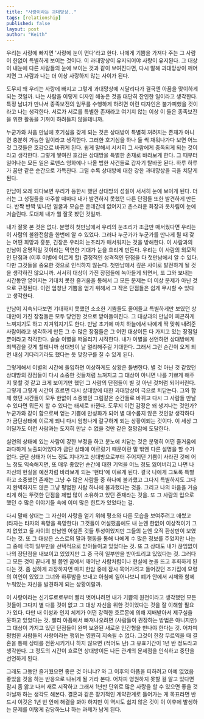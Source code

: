```yaml
---
title: "사랑이라는 과대망상.."
tags: [relationship]
published: false
layout: post
author: "Keith"
---
```


우리는 사랑에 빠지면 '사랑에 눈이 먼다'라고 한다. 나에게 기쁨을 가져다 주는 그 사람이 한없이 특별하게 보이는 것이다. 이 과대망상이 유지되어야 사랑이 유지된다. 그 대상이 내눈에 다른 사람들의 눈에 보이는 것과 같이 보여진다면, 다시 말해 과대망상이 깨어지면 그 사람과 나는 더 이상 사랑하지 않는 사이가 된다.

도무지 왜 우리는 사랑에 빠지고 그렇게 과대망상에 시달리다가 결국엔 아픔을 맞이하게 되는 것일까. 나는 사람을 이렇게 디자인 해놓은 것을 대단히 잔인한 일이라고 생각한다. 특정 남녀가 만나서 종족보전의 임무를 수행하게 하려면 이런 디자인은 불가피했을 것이라고 나는 생각한다. 서로가 서로를 특별한 존재라고 여기지 않는 이상 이 둘은 종족보전을 위한 활동을 기꺼이 하려들지 않을테니까.

누군가와 처음 만남에 호기심을 갖게 되는 것은 상대방이 특별히 꺼려지는 존재가 아니면 충분히 가능한 일이라고 생각한다. 그러한 호기심을 하나 둘 씩 채워나가다 보면 어느 것 그것들은 호감으로 바뀌게 된다. 쉽게 말해서 서서히 그 사람에게 중독되게 되는 것이라고 생각한다. 그렇게 쌓여진 호감은 상대방을 특별한 존재로 바라보게 한다. 그 때부터 일어나는 모든 일은 로맨스 영화에나 나올 법한 사건들로 갑자기 탈바꿈 된다. 하루 하루가 꿈만 같은 순간으로 가득찬다. 그럴 수록 상대방에 대한 강한 과대망상을 극을 치닫게 된다.

만남이 오래 되다보면 우리가 등한시 했던 상대방의 성질이 서서히 눈에 보이게 된다. 더러는 그 성질들을 마주할 때마다 내가 발견하지 못했던 다른 단점들 또한 발견하게 만든다. 반짝 반짝 빛나던 얼굴과 모습은 온데간데 없어지고 촌스러운 화장과 옷차림이 눈에 거슬린다. 도대체 내가 뭘 잘못 봤던 것일까. 

내가 잘못 본 것은 없다. 분명히 첫만남에서 우리의 눈초리가 조금만 매서웠다면 우리는 이 사람의 불완전함을 한번에 알 수 있었다. 그러나 누군가가 누군가를 만나게 될 때 갖는 어떤 희망과 흥분, 긴장은 우리의 눈초리가 매서워지는 것을 방해한다. 이 사람과의 만남이 운명적일 것이라는 막연한 기대가 눈을 흐리게 만든다. 우리는 이 사람의 외모적인 단점과 (이후 이별에 이르게 할) 결정적인 성격적인 단점을 다 첫만남에서 알 수 있다. 다만 그것들을 중요한 것으로 인식하지 않는다. 첫만남에서 깊은 사이로 발전하게 될 것을 생각하진 않으니까. 서서히 대상이 가진 장점들에 녹아들게 되면서, 또 그와 보내는 시간동안 얻어지는 기대치 못한 즐거움을 통해서 그 모든 문제는 더 이상 문제가 아닌 것으로 규정된다. 이런 엄청난 기쁨을 얻기 위해서 그 작은 단점들은 쉽게 무시할 수 있다고 생각한다.

만남이 지속되다보면 기대하지 못했던 소소한 기쁨들도 줄어들고 특별하게만 보였던 상대만이 가진 장점들은 모두 당연한 것으로 받아들여진다. 그 대상과의 만남이 피곤하게 느껴지기도 하고 지겨워지기도 한다. 만남 초기에 마치 하늘에서 나에게 딱 맞춰 내려준 사람이라고 생각하게 만든 그 수 많은 장점들은 그 어떤 대상이든 다 가지고 있는 장점일 뿐이라고 착각한다. 슬슬 이별을 떠올리기 시작한다. 내가 이별을 선언하면 상대방에게 죄책감을 갖게 할테니까 상대방이 날 멀리해주길 기대한다. 그래서 그런 순간이 오게 되면 내심 기다리기라도 했다는 듯 맞장구를 칠 수 있게 된다.

그렇게해서 이별의 시간에 돌입하면 이상하게도 상황은 돌변한다. 별 것 아닌 것 같았던 상대방의 장점들이 다시 소중한 것들처럼 느껴지고 그 대상이 아니면 나를 기쁘게 해주지 못할 것 같고 크게 보이기만 했던 그 사람의 단점들이 별 것 아닌 것처럼 되어버린다. 그렇게 그렇게 시간이 흐르면 다시 상대방에 대한 과대망상이 극으로 치닫는다. 그와 함께 했던 시간들이 모두 한없이 소중했던 그림같은 순간들로 바뀌고 다시 그 사람들 만날 수 있다면 뭐든지 할 수 있다는 태세로 바뀐다. 도무지 이런 감정은 왜 생겨나는 것인가? 누군가와 같이 함으로써 얻는 기쁨에 만성화가 되어 별 대수롭지 않은 것인양 생각하다가 금단상태에 이르게 되니 다시 엄청나게 갈구하게 되는 상황이되는 것이다. 이 세상 그 어딜가도 이런 사람과는 도저히 만날 수 없을 것만 같은 절망감에 도달한다. 

실연의 상태에 있는 사람이 강한 부정을 하고 분노에 치닫는 것은 분명히 어떤 즐거움에 과다하게 노출되어있다가 금단 상태에 이르렀기 때문이란 말 밖엔 다른 설명을 할 수가 없다. 금단 상태가 어느 정도 지나가고 상대방으로부터 주어지던 기쁨이 사라진 것에 어느 정도 익숙해지면, 또 매우 좋았던 순간에 대한 기억을 어느 정도 잃어버리고 나면 나 자신의 현실을 예전처럼 바라보게 되는 '현타'에 이르게 된다. 결국 나에게 그토록 특별하고 소중했던 존재는 그냥 수 많은 사람들 중 하나에 불과했고 그다지 특별하지도 그다지 완벽하지도 않은 그냥 평범한 사람 하나에 불과했다는 것을. 그리고 나의 마음을 거슬리게 하는 뚜렷한 단점을 제법 많이 소유하고 있던 존재라는 것을. 또 그 사람의 입으로 했던 수 많은 이야기들 속에 이미 많은 힌트가 있었다는 걸.

다시 말해 상대는 그 자신이 사랑을 얻기 위해 평소와 다른 모습을 보여주려고 애썼고 (타자는 타자의 욕망을 욕망한다) 그것들이 어설펐음에도 내 눈엔 한없이 이상적이기 그지 없었고 둘 사이의 만남엔 어설픈 것들 투성이었지만 그들의 눈엔 오직 환상만이 보였다는 것. 또 그 대상은 스스로의 말과 행동을 통해 나에게 수 많은 정보를 주었지만 나는 그 중에 극히 일부만을 선택적으로 받아들이고 있었다는 것. 또 그 상대도 내가 끊임없이 나의 장단점을 내보이고 있었지만 그 중 극히 일부만을 받아드리고 있었다는 것. 그러다 그 모든 것이 끝나게 될 쯤엔 꿈에서 깨어난 사람처럼이나 현실에 눈을 뜨고 후회하게 된다는 것. 좀 심하게 과장하자면 마치 한밤 중에 잠시 묵어가려고 들어갔던 초가집에 묘령의 여인이 있었고 그녀와 하루밤을 보내고 아침에 일어나보니 폐가 안에서 시쳬와 함께 누워있는 자신을 발견하게 되는 상황이랄까.

이 사랑이라는 신기루로로부터 빨리 벗어나려면 내가 기쁨의 원천이라고 생각했던 모든 것들이 그다지 별 다를 것이 없고 그 대상 자신을 위한 것이었다는 것을 잘 이해할 필요가 있다. 다만 내 이성과 인지 체계가 어떤 강력한 호르몬에 의해 지배받아서 제구실을 못하고 있었다는 것. 빨리 아픔에서 빠져나오려면 (사람들이 권장하는 방법은 아니지만) 그 대상이 가지고 있던 단점들이 완벽 보완된 새로운 인간형을 만나야 한다는 것. 어차피 평범한 사람들의 사랑이라는 행위는 영원히 지속될 수 없다. 그것이 한창 무르익을 때 결혼을 통해 상태를 전환시키거나 하지 않으면 (적어도 난) 그 유효기간이 1년 반 정도라고 생각한다. 그 정도의 시간이 흐르면 상대방이든 나든 관계의 문제점을 인식하고 중단을 선언하게 된다. 

그래도 그동안 즐거웠으면 좋은 것 아니냐? 와 그 이후의 아픔을 피하려고 아예 없었음 좋았을 것을 하는 반응으로 나뉘게 될 거라 본다. 어차피 영원하지 못할 걸 알고 있다면 잠시 좀 앓고 나서 새로 시작하고 그래서 1년반 단위로 많은 사랑을 할 수 있으면 좋을 것 아닐까 하는 생각도 해본다. 결혼과 같은 장기적인 계약관계로 들어가는 게 목표라면 반드시 이것은 1년 반 안에 해결을 봐야 하지만 이 역시도 쉽지 않은 것이 이 이후에 발생하는 문제를 어떻게 감당하느냐 하는 과제가 남게 된다.






